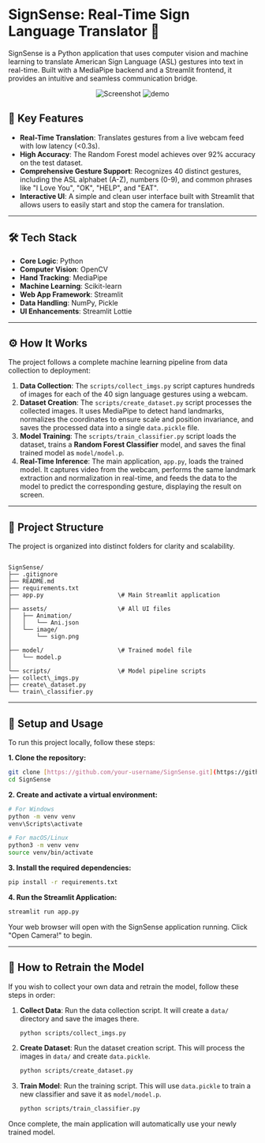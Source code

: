 
# SignSense: Real-Time Sign Language Translator 🤟

SignSense is a Python application that uses computer vision and machine learning to translate American Sign Language (ASL) gestures into text in real-time. Built with a MediaPipe backend and a Streamlit frontend, it provides an intuitive and seamless communication bridge.

<p align="center">
<img src="https://i.ibb.co/TDDHP4gH/Screenshot.png" alt="Screenshot" border="0">
<img src="https://i.ibb.co/gbFWmxkB/demo.png" alt="demo" border="0">
</p>

## 🌟 Key Features

* **Real-Time Translation**: Translates gestures from a live webcam feed with low latency (<0.3s).
* **High Accuracy**: The Random Forest model achieves over 92% accuracy on the test dataset.
* **Comprehensive Gesture Support**: Recognizes 40 distinct gestures, including the ASL alphabet (A-Z), numbers (0-9), and common phrases like "I Love You", "OK", "HELP", and "EAT".
* **Interactive UI**: A simple and clean user interface built with Streamlit that allows users to easily start and stop the camera for translation.

---

## 🛠️ Tech Stack

* **Core Logic**: Python
* **Computer Vision**: OpenCV
* **Hand Tracking**: MediaPipe
* **Machine Learning**: Scikit-learn
* **Web App Framework**: Streamlit
* **Data Handling**: NumPy, Pickle
* **UI Enhancements**: Streamlit Lottie

---

## ⚙️ How It Works

The project follows a complete machine learning pipeline from data collection to deployment:

1.  **Data Collection**: The `scripts/collect_imgs.py` script captures hundreds of images for each of the 40 sign language gestures using a webcam.
2.  **Dataset Creation**: The `scripts/create_dataset.py` script processes the collected images. It uses MediaPipe to detect hand landmarks, normalizes the coordinates to ensure scale and position invariance, and saves the processed data into a single `data.pickle` file.
3.  **Model Training**: The `scripts/train_classifier.py` script loads the dataset, trains a **Random Forest Classifier** model, and saves the final trained model as `model/model.p`.
4.  **Real-Time Inference**: The main application, `app.py`, loads the trained model. It captures video from the webcam, performs the same landmark extraction and normalization in real-time, and feeds the data to the model to predict the corresponding gesture, displaying the result on screen.

---

## 📂 Project Structure

The project is organized into distinct folders for clarity and scalability.

```

SignSense/
├── .gitignore
├── README.md
├── requirements.txt
├── app.py                     \# Main Streamlit application
│
├── assets/                    \# All UI files
│   ├── Animation/
│   │   └── Ani.json
│   └── image/
│       └── sign.png
│
├── model/                     \# Trained model file
│   └── model.p
│
└── scripts/                   \# Model pipeline scripts
├── collect\_imgs.py
├── create\_dataset.py
└── train\_classifier.py

````

---

## 🚀 Setup and Usage

To run this project locally, follow these steps:

**1. Clone the repository:**
```bash
git clone [https://github.com/your-username/SignSense.git](https://github.com/your-username/SignSense.git)
cd SignSense
````

**2. Create and activate a virtual environment:**

```bash
# For Windows
python -m venv venv
venv\Scripts\activate

# For macOS/Linux
python3 -m venv venv
source venv/bin/activate
```

**3. Install the required dependencies:**

```bash
pip install -r requirements.txt
```

**4. Run the Streamlit Application:**

```bash
streamlit run app.py
```

Your web browser will open with the SignSense application running. Click "Open Camera\!" to begin.

-----

## 🔄 How to Retrain the Model

If you wish to collect your own data and retrain the model, follow these steps in order:

1.  **Collect Data**: Run the data collection script. It will create a `data/` directory and save the images there.
    ```bash
    python scripts/collect_imgs.py
    ```
2.  **Create Dataset**: Run the dataset creation script. This will process the images in `data/` and create `data.pickle`.
    ```bash
    python scripts/create_dataset.py
    ```
3.  **Train Model**: Run the training script. This will use `data.pickle` to train a new classifier and save it as `model/model.p`.
    ```bash
    python scripts/train_classifier.py
    ```

Once complete, the main application will automatically use your newly trained model.

